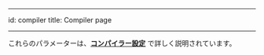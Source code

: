 - - -
id: compiler title: Compiler page
- - -

これらのパラメーターは、[**コンパイラー設定**](../Project/compiler.md#コンパイラー設定) で詳しく説明されています。
